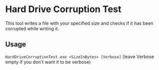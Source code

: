 # Hard Drive Corruption Test
This tool writes a file with your specified size and checks if it has been corrupted while writing it.

## Usage
`HardDriveCorruptionTest.exe <SizeInBytes> [Verbose]` (leave Verbose empty if you don't want it to be verbose)
